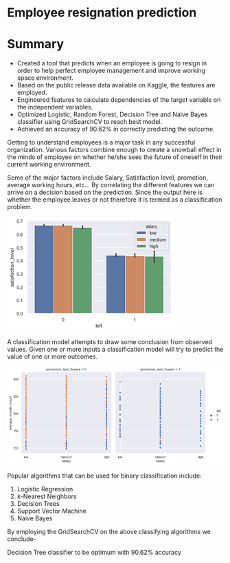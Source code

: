 # Employee resignation prediction
# Summary

* Created a tool that predicts when an employee is going to resign in order to help perfect employee management and improve working space environment.
* Based on the public release data available on Kaggle, the features are employed.
* Engineered features to calculate dependencies of the target variable on the independent variables.
* Optimized Logistic, Random Forest, Decision Tree and Naive Bayes classifier using GridSearchCV to reach best model.
* Achieved an accuracy of 90.62% in correctly predicting the outcome.

Getting to understand employees is a major task in any successful organization. Various factors combine enough to create a snowball effect in the minds of employee on whether he/she sees the future of oneself in their current working environment.

Some of the major factors include Salary, Satisfaction level, promotion, average working hours, etc… By correlating the different features we can arrive on a decision based on the prediction. Since the output here is whether the employee leaves or not therefore it is termed as a classification problem.

![](visuals/feature-impact.png)

A classification model attempts to draw some conclusion from observed values. Given one or more inputs a classification model will try to predict the value of one or more outcomes.

![](visuals/dynamic-relationship.png)

Popular algorithms that can be used for binary classification include:

1. Logistic Regression
2. k-Nearest Neighbors
3. Decision Trees
4. Support Vector Machine
5. Naive Bayes

By employing the GridSearchCV on the above classifying algorithms we conclude-

Decision Tree classifier to be optimum with 90.62% accuracy
